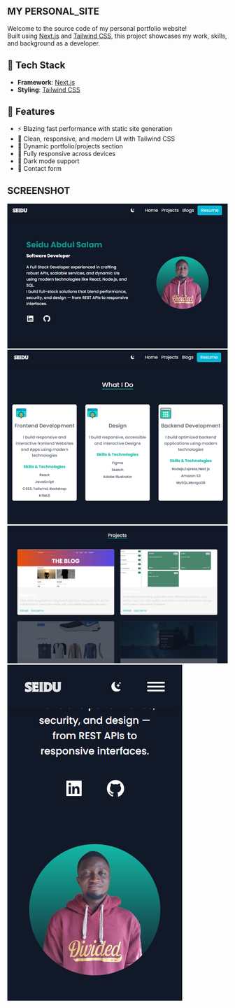 ## MY PERSONAL_SITE

Welcome to the source code of my personal portfolio website!  
Built using [Next.js](https://nextjs.org/) and [Tailwind CSS](https://tailwindcss.com/), this project showcases my work, skills, and background as a developer.

## 🚀 Tech Stack

- **Framework**: [Next.js](https://nextjs.org/)
- **Styling**: [Tailwind CSS](https://tailwindcss.com/)

## 📸 Features

- ⚡ Blazing fast performance with static site generation
- 🎨 Clean, responsive, and modern UI with Tailwind CSS
- 💼 Dynamic portfolio/projects section
- 📱 Fully responsive across devices
- 🌙 Dark mode support
- 📩 Contact form

## SCREENSHOT

![front page](public/screenshot/image.png)
![front page](public/screenshot/image2.png)
![front page](public/screenshot/image3.png)
![front page](public/screenshot/mobile.png)

